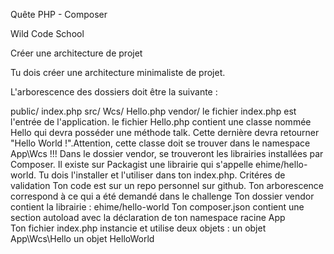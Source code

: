 Quête PHP - Composer

Wild Code School

Créer une architecture de projet

Tu dois créer une architecture minimaliste de projet.

L'arborescence des dossiers doit être la suivante :

public/
    index.php
src/
    Wcs/
        Hello.php
vendor/
le fichier index.php est l'entrée de l'application.
le fichier Hello.php contient une classe nommée Hello qui devra posséder une méthode talk. Cette dernière devra retourner "Hello World !".Attention, cette classe doit se trouver dans le namespace App\Wcs !!!
Dans le dossier vendor, se trouveront les librairies installées par Composer. Il existe sur Packagist une librairie qui s'appelle ehime/hello-world. Tu dois l'installer et l'utiliser dans ton index.php.
Critéres de validation
Ton code est sur un repo personnel sur github.
Ton arborescence correspond à ce qui a été demandé dans le challenge
Ton dossier vendor contient la librairie : ehime/hello-world
Ton composer.json contient une section autoload avec la déclaration de ton namespace racine App\
Ton fichier index.php instancie et utilise deux objets :
un objet App\Wcs\Hello
un objet HelloWorld